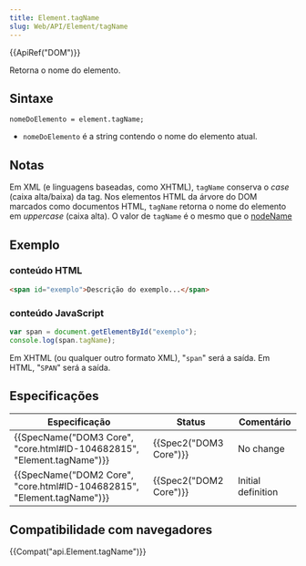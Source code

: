 ```yaml
---
title: Element.tagName
slug: Web/API/Element/tagName
---
```

{{ApiRef("DOM")}}

Retorna o nome do elemento.

## Sintaxe

```
nomeDoElemento = element.tagName;
```

- `nomeDoElemento` é a string contendo o nome do elemento atual.

## Notas

Em XML (e linguagens baseadas, como XHTML), `tagName` conserva o _case_ (caixa alta/baixa) da tag. Nos elementos HTML da árvore do DOM marcados como documentos HTML, `tagName` retorna o nome do elemento em _uppercase_ (caixa alta). O valor de `tagName` é o mesmo que o [nodeName](/pt-BR/docs/Web/API/Node/nodeName)

## Exemplo

### conteúdo HTML

```html
<span id="exemplo">Descrição do exemplo...</span>
```

### conteúdo JavaScript

```js
var span = document.getElementById("exemplo");
console.log(span.tagName);
```

Em XHTML (ou qualquer outro formato XML), "`span`" será a saída. Em HTML, "`SPAN`" será a saída.

## Especificações

| Especificação                                                                                | Status                       | Comentário         |
| -------------------------------------------------------------------------------------------- | ---------------------------- | ------------------ |
| {{SpecName("DOM3 Core", "core.html#ID-104682815", "Element.tagName")}} | {{Spec2("DOM3 Core")}} | No change          |
| {{SpecName("DOM2 Core", "core.html#ID-104682815", "Element.tagName")}} | {{Spec2("DOM2 Core")}} | Initial definition |

## Compatibilidade com navegadores

{{Compat("api.Element.tagName")}}

